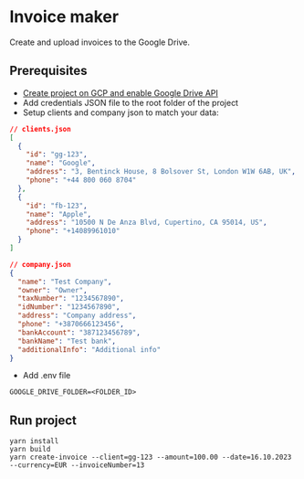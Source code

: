 # Invoice maker

Create and upload invoices to the Google Drive. 

## Prerequisites
- [Create project on GCP and enable Google Drive API](https://developers.google.com/drive/api/quickstart/nodejs#enable_the_api) 
- Add credentials JSON file to the root folder of the project
- Setup clients and company json to match your data:
```json
// clients.json
[
  {
    "id": "gg-123",
    "name": "Google",
    "address": "3, Bentinck House, 8 Bolsover St, London W1W 6AB, UK",
    "phone": "+44 800 060 8704"
  },
  {
    "id": "fb-123",
    "name": "Apple",
    "address": "10500 N De Anza Blvd, Cupertino, CA 95014, US",
    "phone": "+14089961010"
  }
]

// company.json
{
  "name": "Test Company",
  "owner": "Owner",
  "taxNumber": "1234567890",
  "idNumber": "1234567890",
  "address": "Company address",
  "phone": "+3870666123456",
  "bankAccount": "387123456789",
  "bankName": "Test bank",
  "additionalInfo": "Additional info"
}
```
- Add .env file
```dotenv
GOOGLE_DRIVE_FOLDER=<FOLDER_ID>
```

## Run project
```console
yarn install
yarn build
yarn create-invoice --client=gg-123 --amount=100.00 --date=16.10.2023 --currency=EUR --invoiceNumber=13
```
